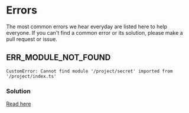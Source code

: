 # Errors

The most common errors we hear everyday are listed here to help everyone. If you can't find a common error or its solution, please make a pull request or issue.

## ERR_MODULE_NOT_FOUND

```
CustomError: Cannot find module '/project/secret' imported from '/project/index.ts'
```

### Solution

[Read here](/docs/guides/FAQ/ESM%20vs%20CJS#import-in-cjs-vs-esm)

